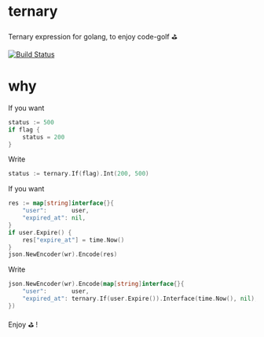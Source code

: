 # ternary

Ternary expression for golang, to enjoy code-golf :golf:

[![Build Status](https://travis-ci.org/otiai10/ternary.svg?branch=master)](https://travis-ci.org/otiai10/ternary)

# why

If you want

```go
status := 500
if flag {
    status = 200
}
```

Write

```go
status := ternary.If(flag).Int(200, 500)
```

If you want

```go
res := map[string]interface{}{
    "user":       user,
    "expired_at": nil,
}
if user.Expire() {
    res["expire_at"] = time.Now()
}
json.NewEncoder(wr).Encode(res)
```

Write

```go
json.NewEncoder(wr).Encode(map[string]interface{}{
    "user":       user,
    "expired_at": ternary.If(user.Expire()).Interface(time.Now(), nil),
})
```

Enjoy :golf: !
